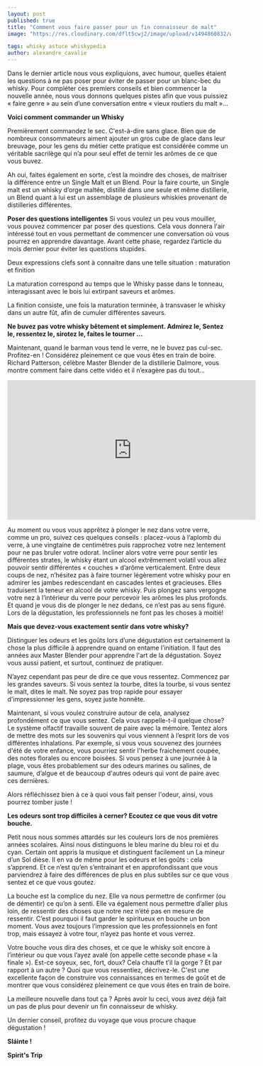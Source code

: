 ```yaml
---
layout: post
published: true
title: "Comment vous faire passer pour un fin connaisseur de malt"
image: "https://res.cloudinary.com/dflt5cwj2/image/upload/v1494860832/whisky-home-bg_dcadim.jpg"

tags: whisky astuce whiskypedia
author: alexandre_cavalie
---
```

Dans le dernier article nous vous expliquions, avec humour, quelles étaient les questions à ne pas poser pour éviter de passer pour un blanc-bec du whisky. Pour compléter ces premiers conseils et bien commencer la nouvelle année, nous vous donnons quelques pistes afin que vous puissiez « faire genre » au sein d’une conversation entre « vieux routiers du malt »…


**Voici comment commander un Whisky**

Premièrement commandez le sec. C'est-à-dire sans glace. Bien que de nombreux consommateurs aiment ajouter un gros cube de glace dans leur breuvage, pour les gens du métier cette pratique est considérée comme un véritable sacrilège qui n’a pour seul effet de ternir les arômes de ce que vous buvez.

Ah oui, faites également en sorte, c’est la moindre des choses, de maitriser la différence entre un Single Malt et un Blend. Pour la faire courte, un Single malt est un whisky d’orge maltée, distillé dans une seule et même distillerie, un Blend quant à lui est un assemblage de plusieurs whiskies provenant de distilleries différentes.


**Poser des questions intelligentes**
Si vous voulez un peu vous mouiller, vous pouvez commencer par poser des questions. Cela vous donnera l'air intéressé tout en vous permettant de commencer une conversation où vous pourrez en apprendre davantage.
Avant cette phase, regardez l’article du mois dernier pour éviter les questions stupides.

Deux expressions clefs sont à connaitre dans une telle situation : maturation et finition

La maturation correspond au temps que le Whisky passe dans le tonneau, interagissant avec le bois lui extirpant saveurs et arômes.

La finition consiste, une fois la maturation terminée, à transvaser le whisky dans un autre fût, afin de cumuler différentes saveurs.

**Ne buvez pas votre whisky bêtement et simplement. Admirez le, Sentez le, ressentez le, sirotez le, faites le tourner ...**

Maintenant, quand le barman vous tend le verre, ne le buvez pas cul-sec. Profitez-en ! Considérez pleinement ce que vous êtes en train de boire.
Richard Patterson, célèbre Master Blender de la distillerie Dalmore, vous montre comment faire dans cette vidéo et il n’exagère pas du tout…

<iframe class= "text-center" width="560" height="315" src="https://www.youtube.com/embed/YVG1U-faqHY" frameborder="0" allowfullscreen></iframe>

Au moment ou vous vous apprêtez à plonger le nez dans votre verre, comme un pro, suivez ces quelques conseils :
placez-vous à l’aplomb du verre, à une vingtaine de centimètres puis rapprochez votre nez lentement pour ne pas bruler votre odorat. Incliner alors votre verre pour sentir les différentes strates, le whisky étant un alcool extrêmement volatil vous allez pouvoir sentir différentes « couches » d’arôme verticalement.
Entre deux coups de nez, n’hésitez pas à faire tourner légèrement votre whisky pour en admirer les jambes redescendant en cascades lentes et gracieuses. Elles traduisent la teneur en alcool de votre whisky.
Puis plongez sans vergogne votre nez à l’intérieur du verre pour percevoir les arômes les plus profonds. Et quand je vous dis de plonger le nez dedans, ce n’est pas au sens figuré. Lors de la dégustation, les professionnels ne font pas les choses à moitié!


**Mais que devez-vous exactement sentir dans votre whisky?**

Distinguer les odeurs et les goûts lors d’une dégustation est certainement la chose la plus difficile à apprendre quand on entame l’initiation. Il faut des années aux Master Blender pour apprendre l'art de la dégustation. Soyez vous aussi patient, et surtout, continuez de pratiquer.

N’ayez cependant pas peur de dire ce que vous ressentez. Commencez par les grandes saveurs. Si vous sentez la tourbe, dites la tourbe, si vous sentez le malt, dites le malt. Ne soyez pas trop rapide pour essayer d'impressionner les gens, soyez juste honnête.

Maintenant, si vous voulez construire autour de cela, analysez profondément ce que vous sentez.
Cela vous rappelle-t-il quelque chose?
Le système olfactif travaille souvent de paire avec la mémoire. Tentez alors de mettre des mots sur les souvenirs qui vous viennent à l’esprit lors de vos différentes inhalations.
Par exemple, si vous vous souvenez des journées d'été de votre enfance, vous pourriez sentir l'herbe fraichement coupée, des notes florales ou encore boisées.
Si vous pensez à une journée à la plage, vous êtes probablement sur des odeurs marines ou salines, de saumure, d’algue et de beaucoup d'autres odeurs qui vont de paire avec ces dernières.

Alors réfléchissez bien à ce à quoi vous fait penser l'odeur, ainsi, vous pourrez tomber juste !


**Les odeurs sont trop difficiles à cerner? Ecoutez ce que vous dit votre bouche.**

Petit nous nous sommes attardés sur les couleurs lors de nos premières années scolaires. Ainsi nous distinguons le bleu marine du bleu roi et du cyan. Certain ont appris la musique et distinguent facilement un La mineur d’un Sol dièse. Il en va de même pour les odeurs et les goûts : cela s’apprend.  Et ce n’est qu’en s’entrainant et en approfondissant que vous parviendrez à faire des différences de plus en plus subtiles sur ce que vous sentez et ce que vous goutez.

La bouche est la complice du nez. Elle va nous permettre de confirmer (ou de démentir) ce qu’on à senti. Elle va également nous permettre d’aller plus loin, de ressentir des choses que notre nez n’été pas en mesure de ressentir. C’est pourquoi il faut garder le spiritueux en bouche un bon moment. Vous avez toujours l’impression que les professionnels en font trop, mais essayez à votre tour, n’ayez pas honte et vous verrez.

Votre bouche vous dira des choses, et ce que le whisky soit encore à l’intérieur ou que vous l’ayez avalé (on appelle cette seconde phase « la finale »).
Est-ce soyeux, sec, fort, doux? Cela chauffe t’il la gorge ? Et par rapport à un autre ?
Quoi que vous ressentiez, décrivez-le. C'est une excellente façon de construire vos connaissances en termes de goût et de montrer que vous considérez pleinement ce que vous êtes en train de boire.

La meilleure nouvelle dans tout ça ? Après avoir lu ceci, vous avez déjà fait un pas de plus pour devenir un fin connaisseur de whisky.


Un dernier conseil, profitez du voyage que vous procure chaque dégustation !


**Sláinte !**

**Spirit's Trip**
